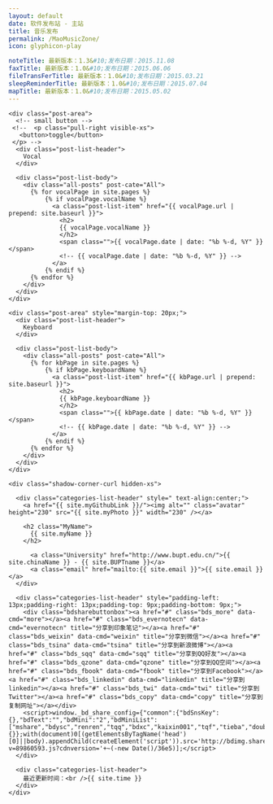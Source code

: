```yaml
---
layout: default
date: 软件发布站 - 主站
title: 音乐发布
permalink: /MaoMusicZone/
icon: glyphicon-play

noteTitle: 最新版本：1.3&#10;发布日期：2015.11.08
faxTitle: 最新版本：1.0&#10;发布日期：2015.06.06
fileTransFerTitle: 最新版本：1.0&#10;发布日期：2015.03.21
sleepReminderTitle: 最新版本：1.0&#10;发布日期：2015.07.04
mapTitle: 最新版本：1.0&#10;发布日期：2015.05.02
---
```


<div id="index" class="row">
  <div class="col-sm-9">

    <div class="post-area">
      <!-- small button -->
     <!--  <p class="pull-right visible-xs">
       <button>toggle</button>
     </p> -->
      <div class="post-list-header">
        Vocal
      </div>

      <div class="post-list-body">  
        <div class="all-posts" post-cate="All">
          {% for vocalPage in site.pages %}
              {% if vocalPage.vocalName %}
                <a class="post-list-item" href="{{ vocalPage.url | prepend: site.baseurl }}">
                  <h2>
                  {{ vocalPage.vocalName }}
                  </h2>
                  <span class="">{{ vocalPage.date | date: "%b %-d, %Y" }}</span>
                  <!-- {{ vocalPage.date | date: "%b %-d, %Y" }} -->
                </a>
              {% endif %}
          {% endfor %}
        </div>
      </div>
    </div>

    <div class="post-area" style="margin-top: 20px;">
      <div class="post-list-header">
        Keyboard
      </div>

      <div class="post-list-body">
        <div class="all-posts" post-cate="All">
          {% for kbPage in site.pages %}
              {% if kbPage.keyboardName %}
                <a class="post-list-item" href="{{ kbPage.url | prepend: site.baseurl }}">
                  <h2>
                  {{ kbPage.keyboardName }}
                  </h2>
                  <span class="">{{ kbPage.date | date: "%b %-d, %Y" }}</span>
                  <!-- {{ kbPage.date | date: "%b %-d, %Y" }} -->
                </a>
              {% endif %}
          {% endfor %}
        </div>
      </div>
    </div>

  </div>


  <div class="col-sm-3">

    <div class="shadow-corner-curl hidden-xs">

      <div class="categories-list-header" style=" text-align:center;">
        <a href="{{ site.myGithubLink }}/"><img alt="" class="avatar" height="230" src="{{ site.myPhoto }}" width="230" /></a>

        <h2 class="MyName">
          {{ site.myName }}
        </h2>

          <a class="University" href="http://www.bupt.edu.cn/">{{ site.chinaName }} - {{ site.BUPTname }}</a>
          <a class="email" href="mailto:{{ site.email }}">{{ site.email }}</a>
      </div>
      
      <div class="categories-list-header" style="padding-left: 13px;padding-right: 13px;padding-top: 9px;padding-bottom: 9px;">
        <div class="bdsharebuttonbox"><a href="#" class="bds_more" data-cmd="more"></a><a href="#" class="bds_evernotecn" data-cmd="evernotecn" title="分享到印象笔记"></a><a href="#" class="bds_weixin" data-cmd="weixin" title="分享到微信"></a><a href="#" class="bds_tsina" data-cmd="tsina" title="分享到新浪微博"></a><a href="#" class="bds_sqq" data-cmd="sqq" title="分享到QQ好友"></a><a href="#" class="bds_qzone" data-cmd="qzone" title="分享到QQ空间"></a><a href="#" class="bds_fbook" data-cmd="fbook" title="分享到Facebook"></a><a href="#" class="bds_linkedin" data-cmd="linkedin" title="分享到linkedin"></a><a href="#" class="bds_twi" data-cmd="twi" title="分享到Twitter"></a><a href="#" class="bds_copy" data-cmd="copy" title="分享到复制网址"></a></div>
        <script>window._bd_share_config={"common":{"bdSnsKey":{},"bdText":"","bdMini":"2","bdMiniList":["mshare","bdysc","renren","tqq","bdxc","kaixin001","tqf","tieba","douban","bdhome","thx","ibaidu","meilishuo","mogujie","diandian","huaban","duitang","hx","fx","youdao","sdo","qingbiji","people","xinhua","mail","evernotecn","isohu","yaolan","wealink","ty","iguba","h163","copy","print"],"bdPic":"","bdStyle":"0","bdSize":"16"},"share":{}};with(document)0[(getElementsByTagName('head')[0]||body).appendChild(createElement('script')).src='http://bdimg.share.baidu.com/static/api/js/share.js?v=89860593.js?cdnversion='+~(-new Date()/36e5)];</script>
      </div>

<!--       <div class="categories-list-header">
        Categories
      </div>
      
      <a href="javascript:;" class="categories-list-item" cate="All">
        All<span class="my-badge"> {{site.posts | size}}</span>
      </a>
      {% for category in site.categories %}
        <a href="javascript:;" class="categories-list-item" cate="{{ category | first }}">
          {{ category | first }} <span class="my-badge">{{ category | last | size }}</span>
        </a>
      {% endfor %} -->
      
      <div class="categories-list-header">
        最近更新时间：<br />{{ site.time }}
      </div>
    </div>
  </div>
</div>
